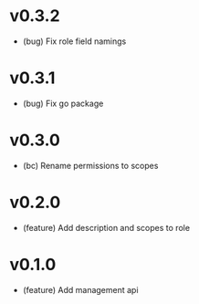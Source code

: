 # v0.3.2

- (bug) Fix role field namings

# v0.3.1

- (bug) Fix go package

# v0.3.0

- (bc) Rename permissions to scopes

# v0.2.0

- (feature) Add description and scopes to role

# v0.1.0

- (feature) Add management api
